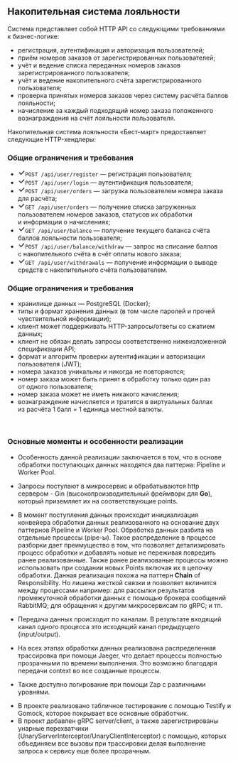<h2>Накопительная система лояльности</h2>
<div class="paragraph">Система представляет собой HTTP API со&nbsp;следующими требованиями к&nbsp;бизнес-логике:</div>
<ul>
<li>регистрация, аутентификация и&nbsp;авторизация пользователей;</li>
<li>приём номеров заказов от&nbsp;зарегистрированных пользователей;</li>
<li>учёт и&nbsp;ведение списка переданных номеров заказов зарегистрированного пользователя;</li>
<li>учёт и&nbsp;ведение накопительного счёта зарегистрированного пользователя;</li>
<li>проверка принятых номеров заказов через систему расчёта баллов лояльности;</li>
<li>начисление за&nbsp;каждый подходящий номер заказа положенного вознаграждения на&nbsp;счёт лояльности пользователя.</li>
</ul>
<div class="paragraph">Накопительная система лояльности «Бест-март» предоставляет следующие HTTP-хендлеры:</div>
<h3>Общие ограничения и&nbsp;требования</h3>
<ul><li><code class="code-inline code-inline_theme_light"><svg class="code-inline__check-icon" width="16" height="16" viewBox="0 0 16 16" fill="none"><path fill-rule="evenodd" clip-rule="evenodd" d="M13.6805 3.76721C14.0852 4.14301 14.1086 4.77574 13.7328 5.18046L7.23281 12.1805C7.0401 12.388 6.76842 12.5041 6.48524 12.4999C6.20206 12.4957 5.93393 12.3716 5.74744 12.1585L2.24744 8.15851C1.88375 7.74287 1.92587 7.11111 2.34151 6.74743C2.75715 6.38375 3.38891 6.42586 3.75259 6.8415L6.52208 10.0066L12.2672 3.81955C12.643 3.41484 13.2758 3.39141 13.6805 3.76721Z" fill="currentColor" fill-opacity="0.85"></path></svg><span class="code-inline__content">POST /api/user/register</span></code> — регистрация пользователя;</li><li><code class="code-inline code-inline_theme_light"><svg class="code-inline__check-icon" width="16" height="16" viewBox="0 0 16 16" fill="none"><path fill-rule="evenodd" clip-rule="evenodd" d="M13.6805 3.76721C14.0852 4.14301 14.1086 4.77574 13.7328 5.18046L7.23281 12.1805C7.0401 12.388 6.76842 12.5041 6.48524 12.4999C6.20206 12.4957 5.93393 12.3716 5.74744 12.1585L2.24744 8.15851C1.88375 7.74287 1.92587 7.11111 2.34151 6.74743C2.75715 6.38375 3.38891 6.42586 3.75259 6.8415L6.52208 10.0066L12.2672 3.81955C12.643 3.41484 13.2758 3.39141 13.6805 3.76721Z" fill="currentColor" fill-opacity="0.85"></path></svg><span class="code-inline__content">POST /api/user/login</span></code> — аутентификация пользователя;</li><li><code class="code-inline code-inline_theme_light"><svg class="code-inline__check-icon" width="16" height="16" viewBox="0 0 16 16" fill="none"><path fill-rule="evenodd" clip-rule="evenodd" d="M13.6805 3.76721C14.0852 4.14301 14.1086 4.77574 13.7328 5.18046L7.23281 12.1805C7.0401 12.388 6.76842 12.5041 6.48524 12.4999C6.20206 12.4957 5.93393 12.3716 5.74744 12.1585L2.24744 8.15851C1.88375 7.74287 1.92587 7.11111 2.34151 6.74743C2.75715 6.38375 3.38891 6.42586 3.75259 6.8415L6.52208 10.0066L12.2672 3.81955C12.643 3.41484 13.2758 3.39141 13.6805 3.76721Z" fill="currentColor" fill-opacity="0.85"></path></svg><span class="code-inline__content">POST /api/user/orders</span></code> — загрузка пользователем номера заказа для расчёта;</li><li><code class="code-inline code-inline_theme_light"><svg class="code-inline__check-icon" width="16" height="16" viewBox="0 0 16 16" fill="none"><path fill-rule="evenodd" clip-rule="evenodd" d="M13.6805 3.76721C14.0852 4.14301 14.1086 4.77574 13.7328 5.18046L7.23281 12.1805C7.0401 12.388 6.76842 12.5041 6.48524 12.4999C6.20206 12.4957 5.93393 12.3716 5.74744 12.1585L2.24744 8.15851C1.88375 7.74287 1.92587 7.11111 2.34151 6.74743C2.75715 6.38375 3.38891 6.42586 3.75259 6.8415L6.52208 10.0066L12.2672 3.81955C12.643 3.41484 13.2758 3.39141 13.6805 3.76721Z" fill="currentColor" fill-opacity="0.85"></path></svg><span class="code-inline__content">GET /api/user/orders</span></code> — получение списка загруженных пользователем номеров заказов, статусов их&nbsp;обработки и&nbsp;информации о&nbsp;начислениях;</li><li><code class="code-inline code-inline_theme_light"><svg class="code-inline__check-icon" width="16" height="16" viewBox="0 0 16 16" fill="none"><path fill-rule="evenodd" clip-rule="evenodd" d="M13.6805 3.76721C14.0852 4.14301 14.1086 4.77574 13.7328 5.18046L7.23281 12.1805C7.0401 12.388 6.76842 12.5041 6.48524 12.4999C6.20206 12.4957 5.93393 12.3716 5.74744 12.1585L2.24744 8.15851C1.88375 7.74287 1.92587 7.11111 2.34151 6.74743C2.75715 6.38375 3.38891 6.42586 3.75259 6.8415L6.52208 10.0066L12.2672 3.81955C12.643 3.41484 13.2758 3.39141 13.6805 3.76721Z" fill="currentColor" fill-opacity="0.85"></path></svg><span class="code-inline__content">GET /api/user/balance</span></code> — получение текущего баланса счёта баллов лояльности пользователя;</li><li><code class="code-inline code-inline_theme_light"><svg class="code-inline__check-icon" width="16" height="16" viewBox="0 0 16 16" fill="none"><path fill-rule="evenodd" clip-rule="evenodd" d="M13.6805 3.76721C14.0852 4.14301 14.1086 4.77574 13.7328 5.18046L7.23281 12.1805C7.0401 12.388 6.76842 12.5041 6.48524 12.4999C6.20206 12.4957 5.93393 12.3716 5.74744 12.1585L2.24744 8.15851C1.88375 7.74287 1.92587 7.11111 2.34151 6.74743C2.75715 6.38375 3.38891 6.42586 3.75259 6.8415L6.52208 10.0066L12.2672 3.81955C12.643 3.41484 13.2758 3.39141 13.6805 3.76721Z" fill="currentColor" fill-opacity="0.85"></path></svg><span class="code-inline__content">POST /api/user/balance/withdraw</span></code> — запрос на&nbsp;списание баллов с&nbsp;накопительного счёта в&nbsp;счёт оплаты нового заказа;</li><li><code class="code-inline code-inline_theme_light"><svg class="code-inline__check-icon" width="16" height="16" viewBox="0 0 16 16" fill="none"><path fill-rule="evenodd" clip-rule="evenodd" d="M13.6805 3.76721C14.0852 4.14301 14.1086 4.77574 13.7328 5.18046L7.23281 12.1805C7.0401 12.388 6.76842 12.5041 6.48524 12.4999C6.20206 12.4957 5.93393 12.3716 5.74744 12.1585L2.24744 8.15851C1.88375 7.74287 1.92587 7.11111 2.34151 6.74743C2.75715 6.38375 3.38891 6.42586 3.75259 6.8415L6.52208 10.0066L12.2672 3.81955C12.643 3.41484 13.2758 3.39141 13.6805 3.76721Z" fill="currentColor" fill-opacity="0.85"></path></svg><span class="code-inline__content">GET /api/user/withdrawals</span></code> — получение информации о&nbsp;выводе средств с&nbsp;накопительного счёта пользователем.</li></ul>
<h3>Общие ограничения и&nbsp;требования</h3>
<ul><li>хранилище данных&nbsp;— PostgreSQL (Docker);</li><li>типы и&nbsp;формат хранения данных (в&nbsp;том числе паролей и&nbsp;прочей чувствительной информации);</li><li>клиент может поддерживать HTTP-запросы/ответы со&nbsp;сжатием данных;</li><li>клиент не&nbsp;обязан делать запросы соответственно нижеизложенной спецификации API;</li><li>формат и&nbsp;алгоритм проверки аутентификации и&nbsp;авторизации пользователя (JWT);</li><li>номера заказов уникальны и&nbsp;никогда не&nbsp;повторяются;</li><li>номер заказа может быть принят в&nbsp;обработку только один раз от&nbsp;одного пользователя;</li><li>номер заказа может не&nbsp;иметь никакого начисления;</li><li>вознаграждение начисляется и&nbsp;тратится в&nbsp;виртуальных баллах из&nbsp;расчёта 1&nbsp;балл = 1&nbsp;единица местной валюты.</li></ul>
<p class="p1">&nbsp;</p>
<h3>Основные моменты и особенности реализации</h3>
<ul>
<li>Особенность данной реализации заключается в том, что в основе обработки поступающих данных находятся два паттерна: Pipeline и Worker Pool.</li>
<li>
<p class="p1">Запросы поступают в микросервис и обрабатываются http сервером - Gin (высокопроизводительный фреймворк для&nbsp;<strong>Go</strong>), который приземляет их на соответствующие points.</p>
</li>
<li>
<p class="p1">В момент поступления данных происходит инициализация конвейера обработки данных реализованного на основание двух паттернов Pipeline и Worker Pool. Обработка данных разбита на отдельные процессы (pipe-ы). Такое распределение в процессе разборки дает преимущество в том, что позволяет детализировать процесс обработки и добавлять новые не переживая повредить ранее реализованные. Также ранее реализованые процессы можно использовать при создании новых Points включая их в цепочку обработки. Данная реализация похожа на паттерн&nbsp;<strong>Chain</strong>&nbsp;of Responsibility. Но лишена жесткой связки и позволяет вклинится между процессами например: для рассылки результатов промежуточной обработки данных с помощью брокера сообщений RabbitMQ; для обращения к другим микросервисам по gRPC; и тп.</p>
</li>
<li>
<p class="p1">Передача данных происходит по каналам. В результате входящий канал одного процесса это исходящий канал предыдущего (input/output).</p>
</li>
<li>
<p class="p1">На всех этапах обработки данных реализована распределенная трассировка при помощи Jaeger, что делает процессы полностью прозрачными по времени выполнения. Это возможно благодаря передачи context во все созданные процессы.</p>
</li>
<li>
<p class="p1">Также доступно логирование при помощи Zap с различными уровнями.</p>
</li>
<li>В проекте реализовано табличное тестирование с помощью Testify и Gomock, которое покрывает все основные обработчик.</li>
<li>В проект добавлен gRPC server/client, а также зарегистрированы унарные перехватчики (UnaryServerInterceptor/UnaryClientInterceptor) с помощью, которых объединяем все вызовы при трассировки делая выполнение запроса к сервису еще более прозрачным.</li>
</ul>
